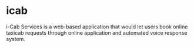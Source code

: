 icab
====

i-Cab Services is a web-based application that would let users book online taxicab requests through online application and automated voice response system.
